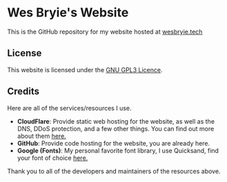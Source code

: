 # **Wes Bryie's Website**

This is the GitHub repository for my website hosted at [wesbryie.tech](https://wesbryie.tech/)

## **License**

This website is licensed under the [GNU GPL3 Licence][gpl3].

## **Credits**

Here are all of the services/resources I use.

- **CloudFlare**: Provide static web hosting for the website, as well as the DNS, DDoS protection, and a few other things. You can find out more about them [here.][cloudflare]
- **GitHub**: Provide code hosting for the website, you are already here.
- **Google (Fonts)**: My personal favorite font library, I use Quicksand, find your font of choice [here.][gfonts]

Thank you to all of the developers and maintainers of the resources above.

[cloudflare]: https://cloudflare.com/
[gfonts]: https://fonts.google.com/
[gpl3]: /LICENSE
